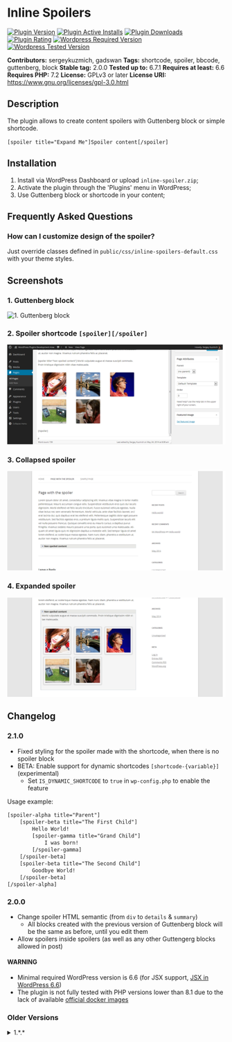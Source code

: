 # Inline Spoilers #

[![Plugin Version](https://img.shields.io/wordpress/plugin/v/inline-spoilers.svg)](https://wordpress.org/plugins/inline-spoilers/)
[![Plugin Active Installs](https://img.shields.io/wordpress/plugin/installs/inline-spoilers.svg)](https://wordpress.org/plugins/inline-spoilers/)
[![Plugin Downloads](https://img.shields.io/wordpress/plugin/dt/inline-spoilers.svg)](https://wordpress.org/plugins/inline-spoilers/)
[![Plugin Rating](https://img.shields.io/wordpress/plugin/r/inline-spoilers.svg)](https://wordpress.org/plugins/inline-spoilers/)
[![Wordpress Required Version](https://img.shields.io/wordpress/plugin/wp-version/inline-spoilers.svg?label=wordpress%20at%20least)](https://wordpress.org/plugins/inline-spoilers/)
[![Wordpress Tested Version](https://img.shields.io/wordpress/plugin/tested/inline-spoilers.svg)](https://wordpress.org/plugins/inline-spoilers/)

**Contributors:** sergeykuzmich, gadswan
**Tags:** shortcode, spoiler, bbcode, guttenberg, block
**Stable tag:** 2.0.0
**Tested up to:** 6.7.1
**Requires at least:** 6.6
**Requires PHP:** 7.2
**License:** GPLv3 or later
**License URI:** https://www.gnu.org/licenses/gpl-3.0.html

## Description ##

The plugin allows to create content spoilers with Guttenberg block or simple shortcode.

`
[spoiler title="Expand Me"]Spoiler content[/spoiler]
`

## Installation ##

1. Install via WordPress Dashboard or upload `inline-spoiler.zip`;
2. Activate the plugin through the 'Plugins' menu in WordPress;
3. Use Guttenberg block or shortcode in your content;

## Frequently Asked Questions ##

### How can I customize design of the spoiler? ###

Just override classes defined in `public/css/inline-spoilers-default.css` with your theme styles.

## Screenshots ##

### 1. Guttenberg block ###

![1. Guttenberg block](assets/screenshot-1.gif)

### 2. Spoiler shortcode `[spoiler][/spoiler]` ###

![2. Spoiler shortcode `[spoiler][/spoiler]`](assets/screenshot-2.png)

### 3. Collapsed spoiler ###

![3. Collapsed spoiler](assets/screenshot-3.png)

### 4. Expanded spoiler ###

![4. Expanded spoiler](assets/screenshot-4.png)

## Changelog ##

### 2.1.0 ###

* Fixed styling for the spoiler made with the shortcode, when there is no spoiler block
* BETA: Enable support for dynamic shortcodes `[shortcode-{variable}]` (experimental)
	* Set `IS_DYNAMIC_SHORTCODE` to `true` in `wp-config.php` to enable the feature

Usage example:
```
[spoiler-alpha title="Parent"]
    [spoiler-beta title="The First Child"]
        Hello World!
        [spoiler-gamma title="Grand Child"]
            I was born!
        [/spoiler-gamma]
    [/spoiler-beta]
    [spoiler-beta title="The Second Child"]
        Goodbye World!
    [/spoiler-beta]
[/spoiler-alpha]
```

### 2.0.0 ###

* Change spoiler HTML semantic (from `div` to `details` & `summary`)
	* All blocks created with the previous version of Guttenberg block will be the same as before, until you edit them
* Allow spoilers inside spoilers (as well as any other Guttengerg blocks allowed in post)

#### WARNING ####
* Minimal required WordPress version is 6.6 (for JSX support, [JSX in WordPress 6.6](https://make.wordpress.org/core/2024/06/06/jsx-in-wordpress-6-6/))
* The plugin is not fully tested with PHP versions lower than 8.1 due to the lack of available [official docker images](https://hub.docker.com/_/wordpress/)

### Older Versions ###

<a name="older-versions"></a>
<details>
<summary>1.*.*</summary>

### 1.5.4 ###

* Minify assets
* Update WordPress "Requires at least" version
* Update WordPress "Tested up to" version

### 1.5.1 ###

* Fix `Inline Spoiler` block doesn't appear in Guttenberg
  editor (https://wordpress.org/support/topic/block-folder-is-missing/).

### 1.5.0 ###

* Make flag for non-optimized script & style loading to prevent issues on some child themes (
  see https://wordpress.org/support/topic/spoiler-doesnt-show-up/ for more information)

```
wp-config.php:

...
/** Set FALSE to disable 'Inline Spoliers' plugin script & style optimization
define( 'IS_OPTIMIZE_LOADER', false );

/* That's all, stop editing! Happy publishing. */
...
```

### 1.4.1 ###

* Fix https://wordpress.org/support/topic/fatal-error-when-activating-the-plugin-10/

### 1.4.0 ###

* Introduce Guttenberg block to create spoilers (special thanks
  to [Sergey Zaytsev](https://www.linkedin.com/in/sergey-zaytsev-b50857b0/) for doing most of things)

### 1.3.8 ###

* Allow empty spoiler title by default

### 1.3.7 ###

* Refactor deployment strategy to support multiply revisions for the same plugin version

### 1.3.3 ###

* Fix https://wordpress.org/support/topic/notice-undefined-variable-extra-in-wp-content-plugins-inline-spoilers-inlin/

### 1.3.2 ###

* Compatibility up to Wordpress 4.9.8

### 1.3.1 ###

* Always show spoiler contents while javascript is disabled

### 1.2.8 ###

* Setup automated deployment with TravisCI

### 1.2.5 ###

* Balance content html tags

### 1.2.4 ###

* Add WP_DEBUG mode
  * Fix incorrect paragraph tags inside the spoiler

### 1.2.3 ###

* JavaScript bug fix

### 1.2.2 ###

* Update spoiler default behaviour

### 1.1.2 ###

* Update Russian translation
* Add attribute 'initial_state' to define default state of a spoiler `initial_state=(expanded|collapsed)`. Default state
  is 'collapsed'
* Security updates

### 1.0.2 ###

* Update Russian translation

### 1.0.1 ###

* Release the plugin
</details>
